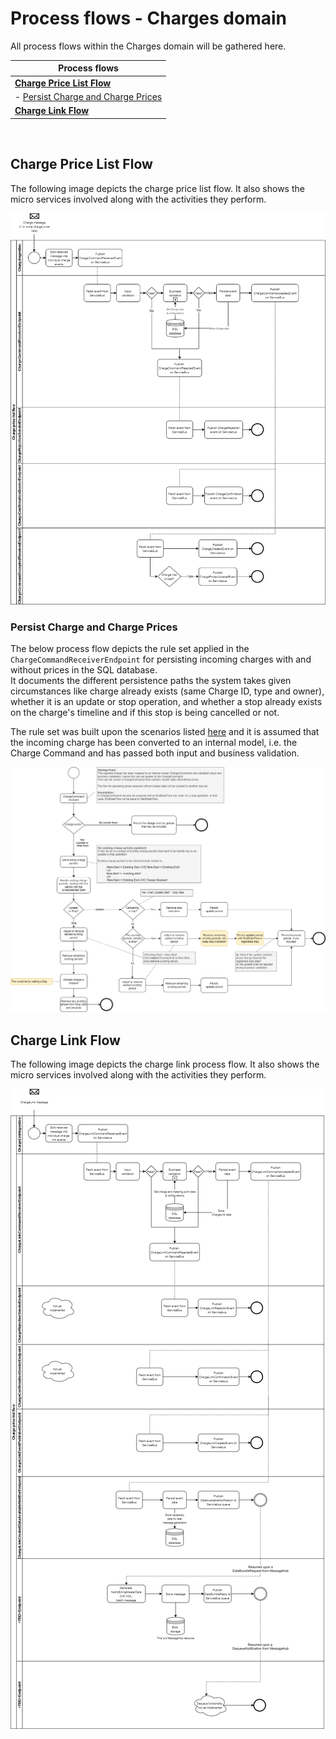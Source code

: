 # Process flows - Charges domain

All process flows within the Charges domain will be gathered here.

| Process flows |
|-------------------|
|<b>[Charge Price List Flow](#Charge-Price-List-Flow)</b>|
|   - [Persist Charge and Charge Prices](#Persist-Charge-And-Charge-Prices)|
|<b>[Charge Link Flow](#Charge-Link-Flow)<b>|
<br>

## Charge Price List Flow

The following image depicts the charge price list flow.
It also shows the micro services involved along with the activities they perform.

![Charge flow](images/ChargePriceListProcessFlow.png)

### Persist Charge and Charge Prices

The below process flow depicts the rule set applied in the `ChargeCommandReceiverEndpoint` for persisting incoming charges with and without prices in the SQL database.  
It documents the different persistence paths the system takes given circumstances like charge already exists (same Charge ID, type and owner), whether it is an update or stop operation, and whether a stop already exists on the charge's timeline and if this stop is being cancelled or not.

The rule set was built upon the scenarios listed [here](images/PersistingCharges_Update_And_Stop_MasterData_Examples.png) and it is assumed that the incoming charge has been converted to an internal model, i.e. the Charge Command and has passed both input and business validation.

![Persist charge](images/PersistingChargesRuleSet_FlagVersion_ProcessFlow.png)
<br>

## Charge Link Flow

The following image depicts the charge link process flow.
It also shows the micro services involved along with the activities they perform.

![Charge link flow](images/CreateChargeLinkProcessFlow.png)
